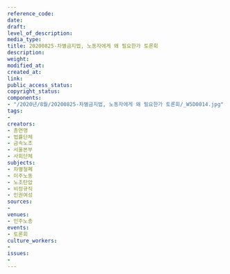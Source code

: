 ```yaml
---
reference_code: 
date: 
draft: 
level_of_description: 
media_type: 
title: 20200825-차별금지법, 노동자에게 왜 필요한가 토론회
description: 
weight: 
modified_at: 
created_at: 
link: 
public_access_status: 
copyright_status: 
components:
- "/2020년/8월/20200825-차별금지법, 노동자에게 왜 필요한가 토론회/_W5D0014.jpg"
tags:
- 
creators:
- 총연맹
- 법률단체
- 금속노조
- 서울본부
- 사회단체
subjects:
- 차별철폐
- 이주노동
- 노조탄압
- 비정규직
- 인권여성
sources:
- 
venues:
- 민주노총
events:
- 토론회
culture_workers:
- 
issues:
- 
---
```

